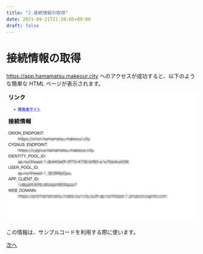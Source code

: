 ```yaml
---
title: "2.接続情報の取得"
date: 2021-09-21T21:58:05+09:00
draft: false
---
```


# 接続情報の取得

https://app.hamamatsu.makeour.city へのアクセスが成功すると、以下のような簡単な HTML ページが表示されます。

![情報ページ](/images/tutorials/info.png)

この情報は、サンプルコードを利用する際に使います。

[次へ](../003_samples/)
